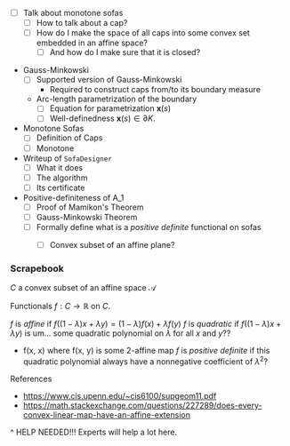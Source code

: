 - [ ] Talk about monotone sofas
	- [ ] How to talk about a cap?
	- [ ] How do I make the space of all caps into some convex set embedded in an affine space?
		- [ ] And how do I make sure that it is closed?

- Gauss-Minkowski
	- [ ] Supported version of Gauss-Minkowski
		- Required to construct caps from/to its boundary measure
	- Arc-length parametrization of the boundary
		- [ ] Equation for parametrization $\mathbf{x}(s)$
		- [ ] Well-definedness $\mathbf{x}(s) \in \partial K$.

- Monotone Sofas
	- [ ] Definition of Caps
	- [ ] Monotone 
- Writeup of `SofaDesigner`
	- [ ] What it does
	- [ ] The algorithm
	- [ ] Its certificate
- Positive-definiteness of A_1
	- [ ] Proof of Mamikon's Theorem
	- [ ] Gauss-Minkowski Theorem
	- [ ] Formally define what is a _positive definite_ functional on sofas
		- [ ] Convex subset of an affine plane?


### Scrapebook

$C$ a convex subset of an affine space $\mathcal{A}$

Functionals $f : C \to \mathbb{R}$ on $C$. 

$f$ is _affine_ if $f((1-\lambda)x + \lambda y) = (1 - \lambda) f(x) + \lambda f(y)$
$f$ is _quadratic_ if $f((1-\lambda)x + \lambda y)$ is um... some quadratic polynomial on $\lambda$ for all $x$ and $y$??
- f(x, x) where f(x, y) is some 2-affine map
$f$ is _positive definite_ if this quadratic polynomial always have a nonnegative coefficient of $\lambda^2$?

References
- https://www.cis.upenn.edu/~cis6100/supgeom11.pdf
- https://math.stackexchange.com/questions/227289/does-every-convex-linear-map-have-an-affine-extension

^ HELP NEEDED!!! Experts will help a lot here.

